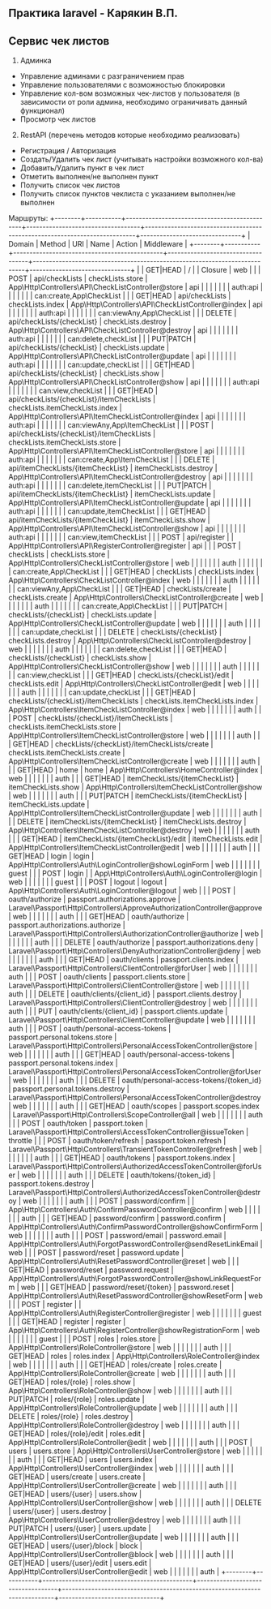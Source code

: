 ## Практика laravel - Карякин В.П.
## Сервис чек листов

1. Админка
- Управление админами с разграничением прав
- Управление пользователями с возможностью блокировки
- Управление кол-вом возможных чек-листов у пользователя (в зависимости от роли админа, необходимо ограничивать данный функционал)
- Просмотр чек листов
2. RestAPI (перечень методов которые необходимо реализовать)
- Регистрация / Авторизация
- Создать/Удалить чек лист (учитывать настройки возможного кол-ва)
- Добавить/Удалить пункт в чек лист
- Отметить выполнен/не выполнен пункт
- Получить список чек листов
- Получить список пунктов чеклиста с указанием выполнен/не выполнен

Маршруты:
+--------+-----------+----------------------------------------------+-----------------------------------+---------------------------------------------------------------------------+-------------------------------+
| Domain | Method    | URI                                          | Name                              | Action
             | Middleware                    |
+--------+-----------+----------------------------------------------+-----------------------------------+---------------------------------------------------------------------------+-------------------------------+
|        | GET|HEAD  | /                                            |                                   | Closure
             | web                           |
|        | POST      | api/checkLists                               | checkLists.store                  | App\Http\Controllers\API\CheckListController@store
             | api                           |
|        |           |                                              |                                   |
             | auth:api                      |
|        |           |                                              |                                   |
             | can:create,App\CheckList      |
|        | GET|HEAD  | api/checkLists                               | checkLists.index                  | App\Http\Controllers\API\CheckListController@index
             | api                           |
|        |           |                                              |                                   |
             | auth:api                      |
|        |           |                                              |                                   |
             | can:viewAny,App\CheckList     |
|        | DELETE    | api/checkLists/{checkList}                   | checkLists.destroy                | App\Http\Controllers\API\CheckListController@destroy
             | api                           |
|        |           |                                              |                                   |
             | auth:api                      |
|        |           |                                              |                                   |
             | can:delete,checkList          |
|        | PUT|PATCH | api/checkLists/{checkList}                   | checkLists.update                 | App\Http\Controllers\API\CheckListController@update
             | api                           |
|        |           |                                              |                                   |
             | auth:api                      |
|        |           |                                              |                                   |
             | can:update,checkList          |
|        | GET|HEAD  | api/checkLists/{checkList}                   | checkLists.show                   | App\Http\Controllers\API\CheckListController@show
             | api                           |
|        |           |                                              |                                   |
             | auth:api                      |
|        |           |                                              |                                   |
             | can:view,checkList            |
|        | GET|HEAD  | api/checkLists/{checkList}/itemCheckLists    | checkLists.itemCheckLists.index   | App\Http\Controllers\API\ItemCheckListController@index
             | api                           |
|        |           |                                              |                                   |
             | auth:api                      |
|        |           |                                              |                                   |
             | can:viewAny,App\ItemCheckList |
|        | POST      | api/checkLists/{checkList}/itemCheckLists    | checkLists.itemCheckLists.store   | App\Http\Controllers\API\ItemCheckListController@store
             | api                           |
|        |           |                                              |                                   |
             | auth:api                      |
|        |           |                                              |                                   |
             | can:create,App\ItemCheckList  |
|        | DELETE    | api/itemCheckLists/{itemCheckList}           | itemCheckLists.destroy            | App\Http\Controllers\API\ItemCheckListController@destroy
             | api                           |
|        |           |                                              |                                   |
             | auth:api                      |
|        |           |                                              |                                   |
             | can:delete,itemCheckList      |
|        | PUT|PATCH | api/itemCheckLists/{itemCheckList}           | itemCheckLists.update             | App\Http\Controllers\API\ItemCheckListController@update
             | api                           |
|        |           |                                              |                                   |
             | auth:api                      |
|        |           |                                              |                                   |
             | can:update,itemCheckList      |
|        | GET|HEAD  | api/itemCheckLists/{itemCheckList}           | itemCheckLists.show               | App\Http\Controllers\API\ItemCheckListController@show
             | api                           |
|        |           |                                              |                                   |
             | auth:api                      |
|        |           |                                              |                                   |
             | can:view,itemCheckList        |
|        | POST      | api/register                                 |                                   | App\Http\Controllers\API\RegisterController@register
             | api                           |
|        | POST      | checkLists                                   | checkLists.store                  | App\Http\Controllers\CheckListController@store
             | web                           |
|        |           |                                              |                                   |
             | auth                          |
|        |           |                                              |                                   |
             | can:create,App\CheckList      |
|        | GET|HEAD  | checkLists                                   | checkLists.index                  | App\Http\Controllers\CheckListController@index
             | web                           |
|        |           |                                              |                                   |
             | auth                          |
|        |           |                                              |                                   |
             | can:viewAny,App\CheckList     |
|        | GET|HEAD  | checkLists/create                            | checkLists.create                 | App\Http\Controllers\CheckListController@create
             | web                           |
|        |           |                                              |                                   |
             | auth                          |
|        |           |                                              |                                   |
             | can:create,App\CheckList      |
|        | PUT|PATCH | checkLists/{checkList}                       | checkLists.update                 | App\Http\Controllers\CheckListController@update
             | web                           |
|        |           |                                              |                                   |
             | auth                          |
|        |           |                                              |                                   |
             | can:update,checkList          |
|        | DELETE    | checkLists/{checkList}                       | checkLists.destroy                | App\Http\Controllers\CheckListController@destroy
             | web                           |
|        |           |                                              |                                   |
             | auth                          |
|        |           |                                              |                                   |
             | can:delete,checkList          |
|        | GET|HEAD  | checkLists/{checkList}                       | checkLists.show                   | App\Http\Controllers\CheckListController@show
             | web                           |
|        |           |                                              |                                   |
             | auth                          |
|        |           |                                              |                                   |
             | can:view,checkList            |
|        | GET|HEAD  | checkLists/{checkList}/edit                  | checkLists.edit                   | App\Http\Controllers\CheckListController@edit
             | web                           |
|        |           |                                              |                                   |
             | auth                          |
|        |           |                                              |                                   |
             | can:update,checkList          |
|        | GET|HEAD  | checkLists/{checkList}/itemCheckLists        | checkLists.itemCheckLists.index   | App\Http\Controllers\ItemCheckListController@index
             | web                           |
|        |           |                                              |                                   |
             | auth                          |
|        | POST      | checkLists/{checkList}/itemCheckLists        | checkLists.itemCheckLists.store   | App\Http\Controllers\ItemCheckListController@store
             | web                           |
|        |           |                                              |                                   |
             | auth                          |
|        | GET|HEAD  | checkLists/{checkList}/itemCheckLists/create | checkLists.itemCheckLists.create  | App\Http\Controllers\ItemCheckListController@create
             | web                           |
|        |           |                                              |                                   |
             | auth                          |
|        | GET|HEAD  | home                                         | home                              | App\Http\Controllers\HomeController@index
             | web                           |
|        |           |                                              |                                   |
             | auth                          |
|        | GET|HEAD  | itemCheckLists/{itemCheckList}               | itemCheckLists.show               | App\Http\Controllers\ItemCheckListController@show
             | web                           |
|        |           |                                              |                                   |
             | auth                          |
|        | PUT|PATCH | itemCheckLists/{itemCheckList}               | itemCheckLists.update             | App\Http\Controllers\ItemCheckListController@update
             | web                           |
|        |           |                                              |                                   |
             | auth                          |
|        | DELETE    | itemCheckLists/{itemCheckList}               | itemCheckLists.destroy            | App\Http\Controllers\ItemCheckListController@destroy
             | web                           |
|        |           |                                              |                                   |
             | auth                          |
|        | GET|HEAD  | itemCheckLists/{itemCheckList}/edit          | itemCheckLists.edit               | App\Http\Controllers\ItemCheckListController@edit
             | web                           |
|        |           |                                              |                                   |
             | auth                          |
|        | GET|HEAD  | login                                        | login                             | App\Http\Controllers\Auth\LoginController@showLoginForm
             | web                           |
|        |           |                                              |                                   |
             | guest                         |
|        | POST      | login                                        |                                   | App\Http\Controllers\Auth\LoginController@login
             | web                           |
|        |           |                                              |                                   |
             | guest                         |
|        | POST      | logout                                       | logout                            | App\Http\Controllers\Auth\LoginController@logout
             | web                           |
|        | POST      | oauth/authorize                              | passport.authorizations.approve   | Laravel\Passport\Http\Controllers\ApproveAuthorizationController@approve  | web                           |
|        |           |                                              |                                   |
             | auth                          |
|        | GET|HEAD  | oauth/authorize                              | passport.authorizations.authorize | Laravel\Passport\Http\Controllers\AuthorizationController@authorize       | web                           |
|        |           |                                              |                                   |
             | auth                          |
|        | DELETE    | oauth/authorize                              | passport.authorizations.deny      | Laravel\Passport\Http\Controllers\DenyAuthorizationController@deny        | web                           |
|        |           |                                              |                                   |
             | auth                          |
|        | GET|HEAD  | oauth/clients                                | passport.clients.index            | Laravel\Passport\Http\Controllers\ClientController@forUser
             | web                           |
|        |           |                                              |                                   |
             | auth                          |
|        | POST      | oauth/clients                                | passport.clients.store            | Laravel\Passport\Http\Controllers\ClientController@store
             | web                           |
|        |           |                                              |                                   |
             | auth                          |
|        | DELETE    | oauth/clients/{client_id}                    | passport.clients.destroy          | Laravel\Passport\Http\Controllers\ClientController@destroy
             | web                           |
|        |           |                                              |                                   |
             | auth                          |
|        | PUT       | oauth/clients/{client_id}                    | passport.clients.update           | Laravel\Passport\Http\Controllers\ClientController@update
             | web                           |
|        |           |                                              |                                   |
             | auth                          |
|        | POST      | oauth/personal-access-tokens                 | passport.personal.tokens.store    | Laravel\Passport\Http\Controllers\PersonalAccessTokenController@store     | web                           |
|        |           |                                              |                                   |
             | auth                          |
|        | GET|HEAD  | oauth/personal-access-tokens                 | passport.personal.tokens.index    | Laravel\Passport\Http\Controllers\PersonalAccessTokenController@forUser   | web                           |
|        |           |                                              |                                   |
             | auth                          |
|        | DELETE    | oauth/personal-access-tokens/{token_id}      | passport.personal.tokens.destroy  | Laravel\Passport\Http\Controllers\PersonalAccessTokenController@destroy   | web                           |
|        |           |                                              |                                   |
             | auth                          |
|        | GET|HEAD  | oauth/scopes                                 | passport.scopes.index             | Laravel\Passport\Http\Controllers\ScopeController@all
             | web                           |
|        |           |                                              |                                   |
             | auth                          |
|        | POST      | oauth/token                                  | passport.token                    | Laravel\Passport\Http\Controllers\AccessTokenController@issueToken        | throttle                      |
|        | POST      | oauth/token/refresh                          | passport.token.refresh            | Laravel\Passport\Http\Controllers\TransientTokenController@refresh        | web                           |
|        |           |                                              |                                   |
             | auth                          |
|        | GET|HEAD  | oauth/tokens                                 | passport.tokens.index             | Laravel\Passport\Http\Controllers\AuthorizedAccessTokenController@forUser | web                           |
|        |           |                                              |                                   |
             | auth                          |
|        | DELETE    | oauth/tokens/{token_id}                      | passport.tokens.destroy           | Laravel\Passport\Http\Controllers\AuthorizedAccessTokenController@destroy | web                           |
|        |           |                                              |                                   |
             | auth                          |
|        | POST      | password/confirm                             |                                   | App\Http\Controllers\Auth\ConfirmPasswordController@confirm
             | web                           |
|        |           |                                              |                                   |
             | auth                          |
|        | GET|HEAD  | password/confirm                             | password.confirm                  | App\Http\Controllers\Auth\ConfirmPasswordController@showConfirmForm       | web                           |
|        |           |                                              |                                   |
             | auth                          |
|        | POST      | password/email                               | password.email                    | App\Http\Controllers\Auth\ForgotPasswordController@sendResetLinkEmail     | web                           |
|        | POST      | password/reset                               | password.update                   | App\Http\Controllers\Auth\ResetPasswordController@reset
             | web                           |
|        | GET|HEAD  | password/reset                               | password.request                  | App\Http\Controllers\Auth\ForgotPasswordController@showLinkRequestForm    | web                           |
|        | GET|HEAD  | password/reset/{token}                       | password.reset                    | App\Http\Controllers\Auth\ResetPasswordController@showResetForm           | web                           |
|        | POST      | register                                     |                                   | App\Http\Controllers\Auth\RegisterController@register
             | web                           |
|        |           |                                              |                                   |
             | guest                         |
|        | GET|HEAD  | register                                     | register                          | App\Http\Controllers\Auth\RegisterController@showRegistrationForm         | web                           |
|        |           |                                              |                                   |
             | guest                         |
|        | POST      | roles                                        | roles.store                       | App\Http\Controllers\RoleController@store
             | web                           |
|        |           |                                              |                                   |
             | auth                          |
|        | GET|HEAD  | roles                                        | roles.index                       | App\Http\Controllers\RoleController@index
             | web                           |
|        |           |                                              |                                   |
             | auth                          |
|        | GET|HEAD  | roles/create                                 | roles.create                      | App\Http\Controllers\RoleController@create
             | web                           |
|        |           |                                              |                                   |
             | auth                          |
|        | GET|HEAD  | roles/{role}                                 | roles.show                        | App\Http\Controllers\RoleController@show
             | web                           |
|        |           |                                              |                                   |
             | auth                          |
|        | PUT|PATCH | roles/{role}                                 | roles.update                      | App\Http\Controllers\RoleController@update
             | web                           |
|        |           |                                              |                                   |
             | auth                          |
|        | DELETE    | roles/{role}                                 | roles.destroy                     | App\Http\Controllers\RoleController@destroy
             | web                           |
|        |           |                                              |                                   |
             | auth                          |
|        | GET|HEAD  | roles/{role}/edit                            | roles.edit                        | App\Http\Controllers\RoleController@edit
             | web                           |
|        |           |                                              |                                   |
             | auth                          |
|        | POST      | users                                        | users.store                       | App\Http\Controllers\UserController@store
             | web                           |
|        |           |                                              |                                   |
             | auth                          |
|        | GET|HEAD  | users                                        | users.index                       | App\Http\Controllers\UserController@index
             | web                           |
|        |           |                                              |                                   |
             | auth                          |
|        | GET|HEAD  | users/create                                 | users.create                      | App\Http\Controllers\UserController@create
             | web                           |
|        |           |                                              |                                   |
             | auth                          |
|        | GET|HEAD  | users/{user}                                 | users.show                        | App\Http\Controllers\UserController@show
             | web                           |
|        |           |                                              |                                   |
             | auth                          |
|        | DELETE    | users/{user}                                 | users.destroy                     | App\Http\Controllers\UserController@destroy
             | web                           |
|        |           |                                              |                                   |
             | auth                          |
|        | PUT|PATCH | users/{user}                                 | users.update                      | App\Http\Controllers\UserController@update
             | web                           |
|        |           |                                              |                                   |
             | auth                          |
|        | GET|HEAD  | users/{user}/block                           | block                             | App\Http\Controllers\UserController@block
             | web                           |
|        |           |                                              |                                   |
             | auth                          |
|        | GET|HEAD  | users/{user}/edit                            | users.edit                        | App\Http\Controllers\UserController@edit
             | web                           |
|        |           |                                              |                                   |
             | auth                          |
+--------+-----------+----------------------------------------------+-----------------------------------+---------------------------------------------------------------------------+-------------------------------+